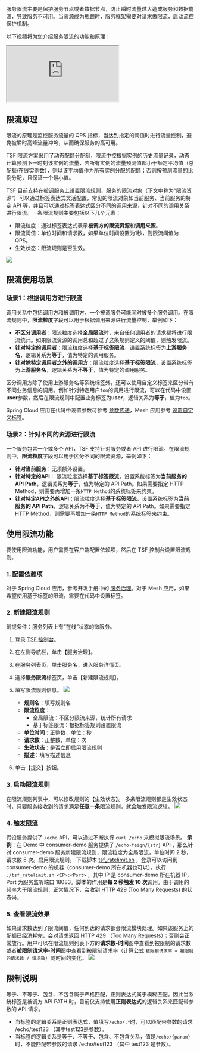 服务限流主要是保护服务节点或者数据节点，防止瞬时流量过大造成服务和数据崩溃，导致服务不可用。当资源成为瓶颈时，服务框架需要对请求做限流，启动流控保护机制。

以下视频将为您介绍服务限流的功能和原理：

<div class="doc-video-mod"><iframe src="https://cloud.tencent.com/edu/learning/quick-play/2038-24378?source=gw.doc.media&withPoster=1&notip=1"></iframe></div>

## 限流原理

限流的原理是监控服务流量的 QPS 指标，当达到指定的阈值时进行流量控制，避免被瞬时高峰流量冲垮，从而确保服务的高可用。

TSF 限流方案采用了动态配额分配制，限流中控根据实例的历史流量记录，动态计算预测下一时刻该实例的流量，若所有实例的流量预测值都小于额定平均值（总配额/在线实例数），则以该平均值作为所有实例分配的配额；否则按预测流量的比例分配，且保证一个最小值。

TSF 目前支持在被调服务上设置限流规则，服务的限流对象（下文中称为“限流资源”）可以通过标签表达式灵活配置，常见的限流对象如当前服务、当前服务的特定 API 等，并且可以通过标签表达式区分不同的调用来源，针对不同的调用关系进行限流。一条限流规则主要包括以下几个元素：

- 限流粒度：通过标签表达式表示**被调方的限流资源**和**调用来源**。
- 限流阈值：单位时间和请求数，如果单位时间设置为1秒，则限流阈值为QPS。
- 生效状态：限流规则是否生效。

![](https://main.qcloudimg.com/raw/e626077c2087f30a64b1aa880997bdf4.png)

## 限流使用场景

### 场景1：根据调用方进行限流

调用关系中包括调用方和被调用方，一个被调服务可能同时被多个服务调用。在限流规则中，**限流粒度**字段可以用于根据调用来源进行流量控制，举例如下：

- **不区分调用者**：限流粒度选择**全局限流**时，来自任何调用者的请求都将进行限流统计。如果限流资源的调用总和超过了这条规则定义的阈值，则触发限流。
- **针对特定的调用者**：限流粒度选择**基于标签限流**，设置系统标签为**上游服务名**，逻辑关系为**等于**，值为特定的调用服务。
- **针对除特定调用者之外的调用方**：限流粒度选择**基于标签限流**，设置系统标签为**上游服务名**，逻辑关系为**不等于**，值为特定的调用服务。

区分调用方除了使用上游服务名等系统标签外，还可以使用自定义标签来区分带有不同业务信息的调用。例如针对特定用户`foo`的调用进行限流，可以在代码中设置**user**参数，然后在限流规则中配置业务标签为**user**，逻辑关系为**等于**，值为`foo`。

Spring Cloud 应用在代码中设置参数可参考 [参数传递](https://cloud.tencent.com/document/product/649/18511)，Mesh 应用参考 [设置自定义标签](https://cloud.tencent.com/document/product/649/19049#.E8.AE.BE.E7.BD.AE.E8.87.AA.E5.AE.9A.E4.B9.89.E6.A0.87.E7.AD.BE-.EF.BC.88.E5.8F.AF.E9.80.89.EF.BC.89)。

### 场景2：针对不同的资源进行限流

一个服务包含一个或多个 API，TSF 支持针对服务或者 API 进行限流。在限流规则中，**限流粒度**字段可以用于区分不同的限流资源，举例如下：

- **针对当前服务**：无须额外设置。
- **针对特定的API**： 限流粒度选择**基于标签限流**，设置系统标签为**当前服务的 API Path**，逻辑关系为**等于**，值为特定的 API Path。如果需要指定 HTTP Method，则需要再增加一条`HTTP Method`的系统标签来约束。
- **针对特定API之外的API**：限流粒度选择**基于标签限流**，设置系统标签为**当前服务的 API Path**，逻辑关系为**不等于**，值为特定的 API Path。如果需要指定 HTTP Method，则需要再增加一条`HTTP Method`的系统标签来约束。


## 使用限流功能

要使用限流功能，用户需要在客户端配置依赖项，然后在 TSF 控制台设置限流规则。

### 1. 配置依赖项

对于 Spring Cloud 应用，参考开发手册中的 [服务治理](https://cloud.tencent.com/document/product/649/16621)。对于 Mesh 应用，如果希望使用基于标签的限流，需要在代码中设置标签。

### 2. 新建限流规则

前提条件：服务列表上有“在线”状态的微服务。

1. 登录 [TSF 控制台](https://console.cloud.tencent.com/tsf)。
2. 在左侧导航栏，单击【服务治理】。
3. 在服务列表页，单击服务名，进入服务详情页。
4. 选择**服务限流**标签页，单击【新建限流规则】。
5. 填写限流规则信息。
   ![](https://main.qcloudimg.com/raw/93dbe1c61453c3830cb76a59068f83ce.png)
      - **规则名**：填写规则名
      - **限流粒度**：
        - 全局限流：不区分限流来源，统计所有请求
        - 基于标签限流：根据标签规则设置限流
      - **单位时间**：正整数，单位：秒
      - **请求数**：正整数，单位：次
      - **生效状态**：是否立即启用限流规则
      - **描述**：填写描述信息

6. 单击【提交】按钮。 

### 3. 启动限流规则

在限流规则列表中，可以修改规则的【生效状态】。
多条限流规则都是生效状态时，只要服务接收到的请求满足**任意一条**限流规则，就会触发限流逻辑。 
 ![](https://main.qcloudimg.com/raw/89cae5dc821e32e9ec78b00593798492.png)

### 4. 触发限流

假设服务提供了 `/echo` API，可以通过不断执行 `curl /echo` 来模拟限流场景。
**示例**：在 Demo 中 consumer-demo 服务提供了 `/echo-feign/{str}` API ，那么针对 consumer-demo 服务新建限流规则，限流粒度为全局限流，单位时间 2 秒，请求数 5 次。启用限流规则。
下载脚本 [tsf_ratelimit.sh](https://main.qcloudimg.com/raw/d7c79e0db1db03dc78f1721f2999a664/tsf-ratelimit.sh) ，登录可以访问到 consumer-demo 的机器（consumer-demo 所在机器也可以），执行 `./tsf_ratelimit.sh <IP>:<Port>` ，其中 IP 是 consumer-demo 所在机器 IP， Port 为服务监听端口 18083。脚本的作用是**每 2 秒触发 10 次**调用。由于调用的频率大于限流规则，正常情况下，会收到 HTTP 429 (Too Many Requests) 的状态码。

### 5. 查看限流效果

如果请求数达到了限流阈值，任何到达的请求都会限流模块处理。如果该服务上的配额已经消耗完，会对请求返回 HTTP 429 （Too Many Requests）；否则会正常放行。用户可以在限流规则列表下方的**请求数-时间**图中查看到被限制的请求数或者**被限制请求率-时间**图中查看到被限制请求率（计算公式 `被限制请求率 = 被限制的请求数 / 请求数`）随时间的变化。
![](https://main.qcloudimg.com/raw/72d0d609cfc48b1b2299b72cf7729e2c.png)

## 限制说明

等于、不等于、包含、不包含属于严格匹配，正则表达式属于模糊匹配。因此当系统标签是被调方 API PATH 时，目前仅支持使用**正则表达式**的逻辑关系来匹配带参数的 API 请求。

- 当标签的逻辑关系是正则表达式，值填写`/echo/.*`时，可以匹配带参数的请求 /echo/test123 （其中test123是参数）。
- 当标签的逻辑关系是等于、不等于、包含、不包含关系，值是`/echo/{param}`时，不能匹配带参数的请求 /echo/test123 （其中 test123 是参数）。

